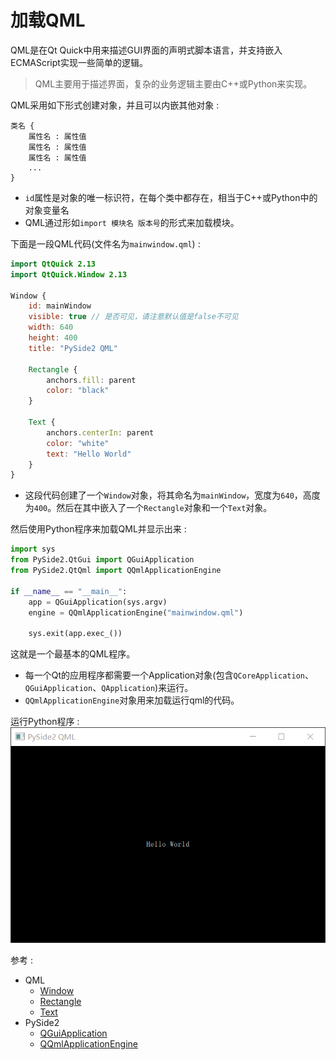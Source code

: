 # 加载QML
QML是在Qt Quick中用来描述GUI界面的声明式脚本语言，并支持嵌入ECMAScript实现一些简单的逻辑。
> QML主要用于描述界面，复杂的业务逻辑主要由C++或Python来实现。

QML采用如下形式创建对象，并且可以内嵌其他对象 : 
```
类名 {
    属性名 : 属性值
    属性名 : 属性值
    属性名 : 属性值
    ...
}
```
* `id`属性是对象的唯一标识符，在每个类中都存在，相当于C++或Python中的对象变量名  
* QML通过形如`import 模块名 版本号`的形式来加载模块。  

下面是一段QML代码(文件名为`mainwindow.qml`) :  
```QML
import QtQuick 2.13
import QtQuick.Window 2.13

Window {
    id: mainWindow
    visible: true // 是否可见，请注意默认值是false不可见
    width: 640
    height: 400
    title: "PySide2 QML"

    Rectangle {
        anchors.fill: parent
        color: "black"
    }

    Text {
        anchors.centerIn: parent
        color: "white"
        text: "Hello World"
    }
}
```
* 这段代码创建了一个`Window`对象，将其命名为`mainWindow`，宽度为`640`，高度为`400`。然后在其中嵌入了一个`Rectangle`对象和一个`Text`对象。

然后使用Python程序来加载QML并显示出来 :  
```Python
import sys
from PySide2.QtGui import QGuiApplication
from PySide2.QtQml import QQmlApplicationEngine

if __name__ == "__main__":
    app = QGuiApplication(sys.argv)
    engine = QQmlApplicationEngine("mainwindow.qml")

    sys.exit(app.exec_())
```

这就是一个最基本的QML程序。
* 每一个Qt的应用程序都需要一个Application对象(包含`QCoreApplication`、`QGuiApplication`、`QApplication`)来运行。
* `QQmlApplicationEngine`对象用来加载运行qml的代码。

运行Python程序 :  
![运行结果](../image/01.qml_app_engine/hello_world.png)

参考 :   
* QML
  * [Window](https://doc.qt.io/qt-5/qml-qtquick-window-window.html)
  * [Rectangle](https://doc.qt.io/qt-5/qml-qtquick-rectangle.html)
  * [Text](https://doc.qt.io/qt-5/qml-qtquick-text.html)
* PySide2
  * [QGuiApplication](https://doc.qt.io/qtforpython/PySide2/QtGui/QGuiApplication.html)  
  * [QQmlApplicationEngine](https://doc.qt.io/qtforpython/PySide2/QtQml/QQmlApplicationEngine.html)
